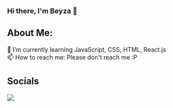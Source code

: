 ### Hi there, I'm Beyza 👋

## About Me:

🌱 I’m currently learning JavaScript, CSS, HTML, React.js <br>
📫 How to reach me: Please don't reach me :P <br>

## Socials
[<img src="https://img.shields.io/badge/linkedin-%2312100E.svg?&style=for-the-badge&logo=linkedin&logoColor=white&color=black" />](https://www.linkedin.com/in/beyza-basdemir/)




